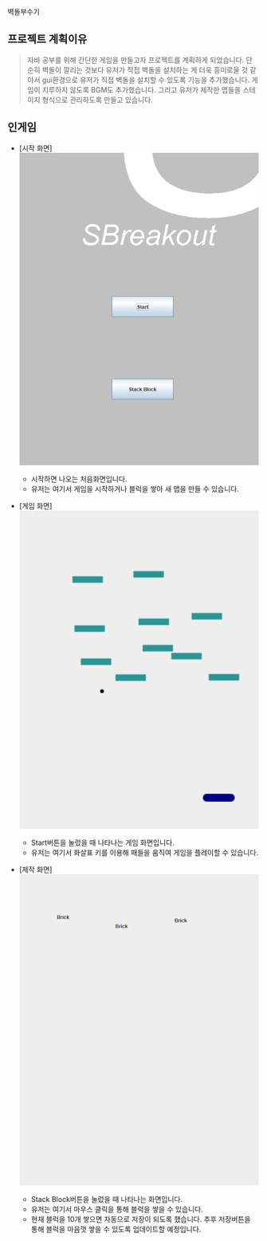 벽돌부수기

## 프로젝트 계획이유

> 자바 공부를 위해 간단한 게임을 만들고자 프로젝트를 계획하게 되었습니다. 단순히 벽돌이 깔리는 것보다 유저가 직접 벽돌을 설치하는 게 더욱 흥미로울 것 같아서 gui환경으로 유저가 직접 벽돌을 설치할 수 있도록 기능을 추가했습니다. 게임이 지루하지 않도록 BGM도 추가했습니다. 그리고 유저가 제작한 맵들을 스테이지 형식으로 관리하도록 만들고 있습니다.

## 인게임

- [시작 화면]  
  <img src="/img/BO시작화면.PNG"></img>

  - 시작하면 나오는 처음화면입니다.
  - 유저는 여기서 게임을 시작하거나 블럭을 쌓아 새 맵을 만들 수 있습니다.

- [게임 화면]  
  <img src="/img/BO게임화면.PNG"></img>

  - Start버튼을 눌렀을 때 나타나는 게임 화면입니다.
  - 유저는 여기서 화살표 키를 이용해 패들을 움직여 게임을 플레이할 수 있습니다.

- [제작 화면]  
  <img src="/img/BO제작화면.PNG"></img>
  - Stack Block버튼을 눌렀을 때 나타나는 화면입니다.
  - 유저는 여기서 마우스 클릭을 통해 블럭을 쌓을 수 있습니다.
  - 현재 블럭을 10개 쌓으면 자동으로 저장이 되도록 했습니다. 추후 저장버튼을 통해 블럭을 마음껏 쌓을 수 있도록 업데이트할 예정입니다.
